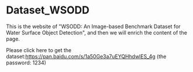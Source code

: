 # Dataset_WSODD
This is the website of "WSODD: An Image-based Benchmark Dataset for Water Surface Object Detection", and then we will enrich the content of the page.

Please click here to get the dataset:https://pan.baidu.com/s/1a50Ge3a7uEYQHhdwlES_4g (the password: 1234)
